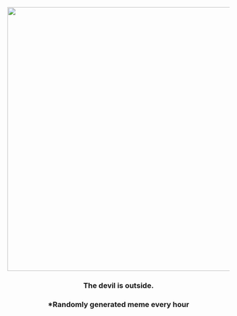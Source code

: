 <p align="center">
        <img src="https://i.redd.it/4bixod7ikau91.jpg" width="600" height="600">
        </p>
        <h3 align="center">The devil is outside.</h3>
        <h3 align="center">*Randomly generated meme every hour</h3>
    